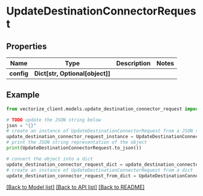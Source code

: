 # UpdateDestinationConnectorRequest


## Properties

Name | Type | Description | Notes
------------ | ------------- | ------------- | -------------
**config** | **Dict[str, Optional[object]]** |  | 

## Example

```python
from vectorize_client.models.update_destination_connector_request import UpdateDestinationConnectorRequest

# TODO update the JSON string below
json = "{}"
# create an instance of UpdateDestinationConnectorRequest from a JSON string
update_destination_connector_request_instance = UpdateDestinationConnectorRequest.from_json(json)
# print the JSON string representation of the object
print(UpdateDestinationConnectorRequest.to_json())

# convert the object into a dict
update_destination_connector_request_dict = update_destination_connector_request_instance.to_dict()
# create an instance of UpdateDestinationConnectorRequest from a dict
update_destination_connector_request_from_dict = UpdateDestinationConnectorRequest.from_dict(update_destination_connector_request_dict)
```
[[Back to Model list]](../README.md#documentation-for-models) [[Back to API list]](../README.md#documentation-for-api-endpoints) [[Back to README]](../README.md)


